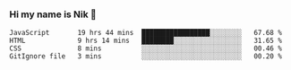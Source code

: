 ### Hi my name is Nik 👋

<!--
**NikDoe/NikDoe** is a ✨ _special_ ✨ repository because its `README.md` (this file) appears on your GitHub profile.

Here are some ideas to get you started:

- 🔭 I’m currently working on ...
- 🌱 I’m currently learning ...
- 👯 I’m looking to collaborate on ...
- 🤔 I’m looking for help with ...
- 💬 Ask me about ...
- 📫 How to reach me: ...
- 😄 Pronouns: ...
- ⚡ Fun fact: ...
-->

<!--START_SECTION:waka-->

```text
JavaScript       19 hrs 44 mins  █████████████████░░░░░░░░   67.68 %
HTML             9 hrs 14 mins   ████████░░░░░░░░░░░░░░░░░   31.65 %
CSS              8 mins          ░░░░░░░░░░░░░░░░░░░░░░░░░   00.46 %
GitIgnore file   3 mins          ░░░░░░░░░░░░░░░░░░░░░░░░░   00.20 %
```

<!--END_SECTION:waka-->
